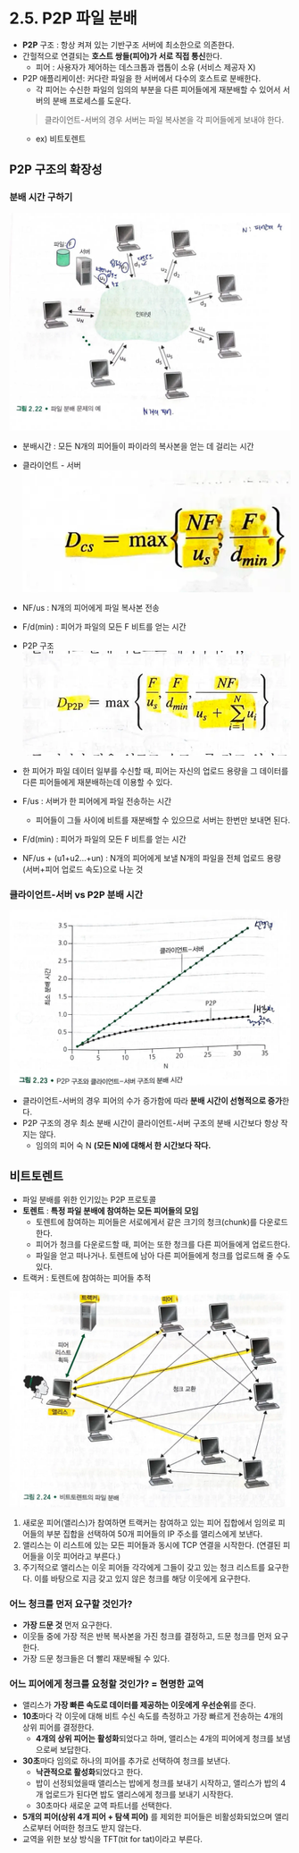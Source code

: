 # 2.5. P2P 파일 분배

- **P2P** 구조 : 항상 켜져 있는 기반구조 서버에 최소한으로 의존한다.
- 간헐적으로 연결되는 **호스트 쌍들(피어)가 서로 직접 통신**한다.
    - 피어 : 사용자가 제어하는 데스크톱과 랩톱이 소유 (서비스 제공자 X)
- P2P 애플리케이션: 커다란 파일을 한 서버에서 다수의 호스트로 분배한다.
    - 각 피어는 수신한 파일의 임의의 부분을 다른 피어들에게 재분배할 수 있어서 서버의 분배 프로세스를 도운다.
  > 클라이언트-서버의 경우 서버는 파일 복사본을 각 피어들에게 보내야 한다.
    - ex) 비트토렌트

## P2P 구조의 확장성

### 분배 시간 구하기

![img.png](img/img_8.png)

- 분배시간 : 모든 N개의 피어들이 파이라의 복사본을 얻는 데 걸리는 시간
- 클라이언트 - 서버
  ![img.png](img/img_9.png)
- NF/us : N개의 피어에게 파일 복사본 전송
- F/d(min) : 피어가 파일의 모든 F 비트를 얻는 시간

- P2P 구조
  ![img.png](img/img_10.png)
- 한 피어가 파일 데이터 일부를 수신할 때, 피어는 자신의 업로드 용량을 그 데이터를 다른 피어들에게 재분배하는데 이용할 수 있다.
- F/us : 서버가 한 피어에게 파일 전송하는 시간
    - 피어들이 그들 사이에 비트를 재분배할 수 있으므로 서버는 한번만 보내면 된다.
- F/d(min) : 피어가 파일의 모든 F 비트를 얻는 시간
- NF/us + (u1+u2...+un) : N개의 피어에게 보낼 N개의 파일을 전체 업로드 용량(서버+피어 업로드 속도)으로 나눈 것

### 클라이언트-서버 vs P2P 분배 시간

![img.png](img/img_11.png)

- 클라이언트-서버의 경우 피어의 수가 증가함에 따라 **분배 시간이 선형적으로 증가**한다.
- P2P 구조의 경우 최소 분배 시간이 클라이언트-서버 구조의 분배 시간보다 항상 작지는 않다.
    - 임의의 피어 숙 N **(모든 N)에 대해서 한 시간보다 작다.**

## 비트토렌트

- 파일 분배를 위한 인기있는 P2P 프로토콜
- **토렌트** : **특정 파일 분배에 참여하는 모든 피어들의 모임**
    - 토렌트에 참여하는 피어들은 서로에게서 같은 크기의 청크(chunk)를 다운로드한다.
    - 피어가 청크를 다운로드할 때, 피어는 또한 청크를 다른 피어들에게 업로드한다.
    - 파일을 얻고 떠나거나. 토렌트에 남아 다른 피어들에게 청크를 업로드해 줄 수도 있다.
- 트랙커 : 토렌트에 참여하는 피어들 추적

![img.png](img/img_12.png)

1. 새로운 피어(앨리스)가 참여하면 트랙커는 참여하고 있는 피어 집합에서 임의로 피어들의 부분 집합을 선택하여 50개 피어들의 IP 주소를 앨리스에게 보낸다.
2. 앨리스는 이 리스트에 있는 모든 피어들과 동시에 TCP 연결을 시작한다. (연결된 피어들을 이웃 피어라고 부른다.)
3. 주기적으로 앨리스는 이웃 피어들 각각에게 그들이 갖고 있는 청크 리스트를 요구한다. 이를 바탕으로 지금 갖고 있지 않은 청크를 해당 이웃에게 요구한다.

### 어느 청크를 먼저 요구할 것인가?

- **가장 드문 것** 먼저 요구한다.
- 이웃들 중에 가장 적은 반복 복사본을 가진 청크를 결정하고, 드문 청크를 먼저 요구한다.
- 가장 드문 청크들은 더 빨리 재분배될 수 있다.

### 어느 피어에게 청크를 요청할 것인가? = 현명한 교역

- 앨리스가 **가장 빠른 속도로 데이터를 제공하는 이웃에게 우선순위**를 준다.
- **10초**마다 각 이웃에 대해 비트 수신 속도를 측정하고 가장 빠르게 전송하는 4개의 상위 피어를 결정한다.
    - **4개의 상위 피어는** **활성화**되었다고 하며, 앨리스는 4개의 피어에게 청크를 보냄으로써 보답한다.
- **30초**마다 임의로 하나의 피어를 추가로 선택하여 청크를 보낸다.
    - **낙관적으로 활성화**되었다고 한다.
    - 밥이 선정되었을때 앨리스는 밥에게 청크를 보내기 시작하고, 앨리스가 밥의 4개 업로드가 된다면 밥도 앨리스에게 청크를 보내기 시작한다.
    - 30초마다 새로운 교역 파트너를 선택한다.
- **5개의 피어(상위 4개 피어 + 탐색 피어)** 를 제외한 피어들은 비활성화되었으며 앨리스로부터 어떠한 청크도 받지 않는다.
- 교역을 위한 보상 방식을 TFT(tit for tat)이라고 부른다.
